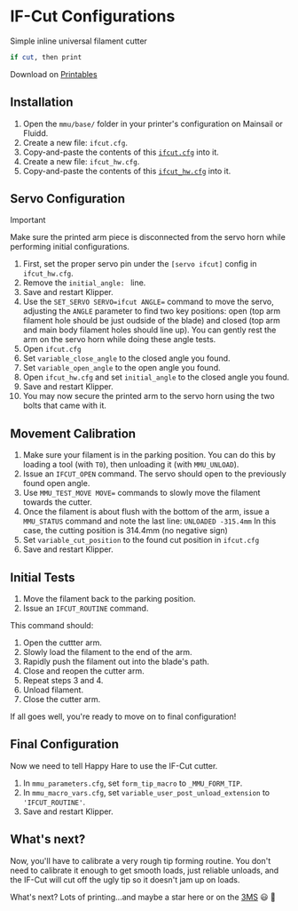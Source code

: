 # IF-Cut Configurations
Simple inline universal filament cutter

```bash
if cut, then print
```

Download on [Printables](https://www.printables.com/model/1417085-beta-if-cut-inline-filament-cutter-for-the-3ms)

## Installation

1. Open the `mmu/base/` folder in your printer's configuration on Mainsail or Fluidd.
2. Create a new file: `ifcut.cfg`.
3. Copy-and-paste the contents of this [`ifcut.cfg`](https://github.com/3DCoded/IF-Cut-Configs/blob/main/ifcut.cfg) into it.
4. Create a new file: `ifcut_hw.cfg`.
5. Copy-and-paste the contents of this [`ifcut_hw.cfg`](https://github.com/3DCoded/IF-Cut-Configs/blob/main/ifcut_hw.cfg) into it.

## Servo Configuration

> [!IMPORTANT]
> Make sure the printed arm piece is disconnected from the servo horn while performing initial configurations.

1. First, set the proper servo pin under the `[servo ifcut]` config in `ifcut_hw.cfg`.
2. Remove the `initial_angle: ` line.
3. Save and restart Klipper.
4. Use the `SET_SERVO SERVO=ifcut ANGLE=` command to move the servo, adjusting the `ANGLE` parameter to find two key positions: open (top arm filament hole should be just oudside of the blade) and closed (top arm and main body filament holes should line up). You can gently rest the arm on the servo horn while doing these angle tests.
5. Open `ifcut.cfg`
6. Set `variable_close_angle` to the closed angle you found.
7. Set `variable_open_angle` to the open angle you found.
8. Open `ifcut_hw.cfg` and set `initial_angle` to the closed angle you found.
9. Save and restart Klipper.
10. You may now secure the printed arm to the servo horn using the two bolts that came with it.

## Movement Calibration

1. Make sure your filament is in the parking position. You can do this by loading a tool (with `T0`), then unloading it (with `MMU_UNLOAD`).
2. Issue an `IFCUT_OPEN` command. The servo should open to the previously found open angle.
3. Use `MMU_TEST_MOVE MOVE=` commands to slowly move the filament towards the cutter.
4. Once the filament is about flush with the bottom of the arm, issue a `MMU_STATUS` command and note the last line: `UNLOADED -315.4mm` In this case, the cutting position is 314.4mm (no negative sign)
5. Set `variable_cut_position` to the found cut position in `ifcut.cfg`
6. Save and restart Klipper.

## Initial Tests

1. Move the filament back to the parking position.
2. Issue an `IFCUT_ROUTINE` command.

This command should:

1. Open the cuttter arm.
2. Slowly load the filament to the end of the arm.
3. Rapidly push the filament out into the blade's path.
4. Close and reopen the cutter arm.
5. Repeat steps 3 and 4.
6. Unload filament.
7. Close the cutter arm.

If all goes well, you're ready to move on to final configuration!

## Final Configuration

Now we need to tell Happy Hare to use the IF-Cut cutter.

1. In `mmu_parameters.cfg`, set `form_tip_macro` to `_MMU_FORM_TIP`.
2. In `mmu_macro_vars.cfg`, set `variable_user_post_unload_extension` to `'IFCUT_ROUTINE'`.
3. Save and restart Klipper.

## What's next?

Now, you'll have to calibrate a very rough tip forming routine. You don't need to calibrate it enough to get smooth loads, just reliable unloads, and the IF-Cut will cut off the ugly tip so it doesn't jam up on loads.

What's next? Lots of printing...and maybe a star here or on the [3MS](https://github.com/3dcoded/3MS) :smiley: 🌟
